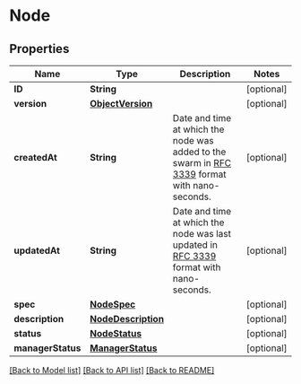 # Node

## Properties
Name | Type | Description | Notes
------------ | ------------- | ------------- | -------------
**ID** | **String** |  | [optional] 
**version** | [**ObjectVersion**](ObjectVersion.md) |  | [optional] 
**createdAt** | **String** | Date and time at which the node was added to the swarm in [RFC 3339](https://www.ietf.org/rfc/rfc3339.txt) format with nano-seconds.  | [optional] 
**updatedAt** | **String** | Date and time at which the node was last updated in [RFC 3339](https://www.ietf.org/rfc/rfc3339.txt) format with nano-seconds.  | [optional] 
**spec** | [**NodeSpec**](NodeSpec.md) |  | [optional] 
**description** | [**NodeDescription**](NodeDescription.md) |  | [optional] 
**status** | [**NodeStatus**](NodeStatus.md) |  | [optional] 
**managerStatus** | [**ManagerStatus**](ManagerStatus.md) |  | [optional] 

[[Back to Model list]](../README.md#documentation-for-models) [[Back to API list]](../README.md#documentation-for-api-endpoints) [[Back to README]](../README.md)


